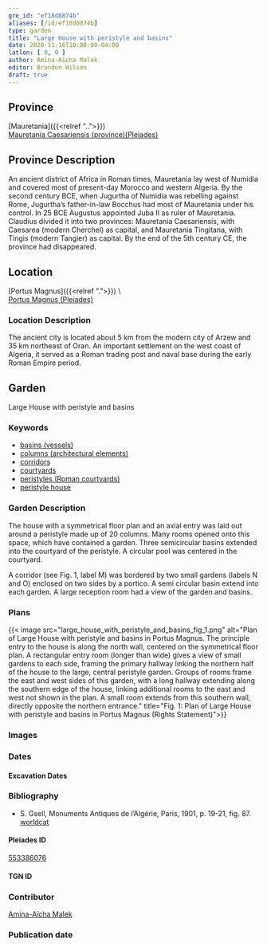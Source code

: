 ```yaml
---
gre_id: "ef18d0874b"
aliases: [/id/ef18d0874b]
type: garden
title: "Large House with peristyle and basins"
date: 2020-11-16T10:00:00-04:00
latlon: [ 0, 0 ]
author: Amina-Aïcha Malek
editor: Brandon Wilson
draft: true
---
```


## Province

[Mauretania]({{<relref "..">}}) \
[Mauretania Caesariensis (province)(Pleiades)](https://pleiades.stoa.org/places/981532)

## Province Description

An ancient district of Africa in Roman times, Mauretania lay west of Numidia and covered most of present-day Morocco and western Algeria. By the second century BCE, when Jugurtha of Numidia was rebelling against Rome, Jugurtha’s father-in-law Bocchus had most of Mauretania under his control. In 25 BCE Augustus appointed Juba II as ruler of Mauretania. Claudius divided it into two provinces: Mauretania Caesariensis, with Caesarea (modern Cherchel) as capital, and Mauretania Tingitana, with Tingis (modern Tangier) as capital. By the end of the 5th century CE, the province had disappeared.

## Location

[Portus Magnus]({{<relref ".">}}) \  
[Portus Magnus (Pleiades)](https://pleiades.stoa.org/places/285503)

### Location Description

The ancient city is located about 5 km from the modern city of Arzew and 35 km northeast of Oran. An important settlement on the west coast of Algeria, it served as a Roman trading post and naval base during the early Roman Empire period.

<!--## Sublocation-->

<!--### Sublocation Description-->

## Garden

Large House with peristyle and basins

### Keywords

- [basins (vessels)](http://vocab.getty.edu/page/aat/300045614)
- [columns (architectural elements)](http://vocab.getty.edu/page/aat/300001571)
- [corridors](http://vocab.getty.edu/page/aat/300004294)
- [courtyards](http://vocab.getty.edu/page/aat/300004095)
- [peristyles (Roman courtyards)](http://vocab.getty.edu/page/aat/300004029)
- [peristyle house](http://vocab.getty.edu/page/aat/300005452)

### Garden Description

The house with a symmetrical floor plan and an axial entry was laid out around a peristyle made up of 20 columns.  Many rooms opened onto this space, which have contained a garden. Three semicircular basins extended into the courtyard of the peristyle. A circular pool was centered in the courtyard.

A corridor (see Fig. 1, label M) was bordered by two small gardens (labels N and O) enclosed on two sides by a portico. A semi circular basin extend into each garden. A large reception room had a view of the garden and basins.

### Plans

{{< image src="large_house_with_peristyle_and_basins_fig_1.png" alt="Plan of Large House with peristyle and basins in Portus Magnus. The principle entry to the house is along the north wall, centered on the symmetrical floor plan. A rectangular entry room (longer than wide) gives a view of small gardens to each side, framing the primary hallway linking the northern half of the house to the large, central peristyle garden. Groups of rooms frame the east and west sides of this garden, with a long hallway extending along the southern edge of the house, linking additional rooms to the east and west not shown in the plan. A small room extends from this southern wall, directly opposite the northern entrance." title="Fig. 1: Plan of Large House with peristyle and basins in Portus Magnus (Rights Statement)">}}

### Images

### Dates

#### Excavation Dates

### Bibliography

* S. Gsell, Monuments Antiques de l’Algérie, Paris, 1901, p. 19-21, fig. 87. [worldcat](https://www.worldcat.org/title/monuments-antiques-de-lalgerie-tome-second/oclc/491461100)

#### Pleiades ID

[553386076](https://pleiades.stoa.org/places/553386076)

#### TGN ID

### Contributor

[Amina-Aïcha Malek](http://worldcat.org/identities/lccn-n2012075871/)

### Publication date

<!--07 July 2020-->

<!--### Related articles-->

<!-- Links to other related articles. Leave blank for now -->